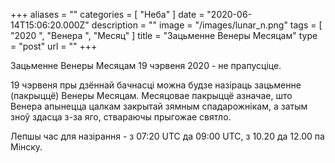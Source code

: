 +++
aliases = ""
categories = [ "Неба" ]
date = "2020-06-14T15:06:20.000Z"
description = ""
image = "/images/lunar_n.png"
tags = [ "2020 ", "Венера ", "Месяц" ]
title = "Зацьменне Венеры Месяцам"
type = "post"
url = ""
+++


Зацьменне Венеры Месяцам 19 чэрвеня 2020 - не прапусціце.  
  
19 чэрвеня пры дзённай бачнасці можна будзе назіраць зацьменне (пакрыццё) Венеры Месяцам. Месяцовае пакрыццё азначае, што Венера апынецца цалкам закрытай зямным спадарожнікам, а затым зноў здасца з-за яго, ствараючы прыгожае святло.  
  
Лепшы час для назірання - з 07:20 UTC да 09:00 UTC, з 10.20 да 12.00 па Мiнску.
